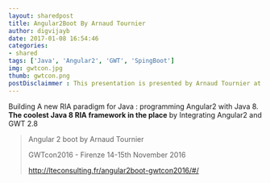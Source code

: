 ```yaml
---
layout: sharedpost
title: Angular2Boot By Arnaud Tournier
author: digvijayb
date: 2017-01-08 16:54:46
categories:
- shared
tags: ['Java', 'Angular2', 'GWT', 'SpingBoot']
img: gwtcon.jpg
thumb: gwtcon.png
postDisclaimmer : This presentation is presented by Arnaud Tournier at GWTcon2016 - Firenze 14-15th November 2016. This blog does not hold any right on this slide and it content.
---
```

Building A new RIA paradigm for Java : programming Angular2 with Java 8. **The coolest Java 8 RIA framework in the place** by Integrating Angular2 and GWT 2.8

<div>
<script async class="speakerdeck-embed" data-id="596047eecc35458ba351c085f355ed10" data-ratio="1.37265415549598" src="//speakerdeck.com/assets/embed.js"></script>
</div>


>Angular 2 boot by Arnaud Tournier 
>
>GWTcon2016 - Firenze 14-15th November 2016
>
><a href="http://lteconsulting.fr/angular2boot-gwtcon2016/#/" target="_blank">http://lteconsulting.fr/angular2boot-gwtcon2016/#/</a>